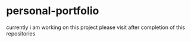 # personal-portfolio


currently i am working on this project please visit after completion of this repositories
